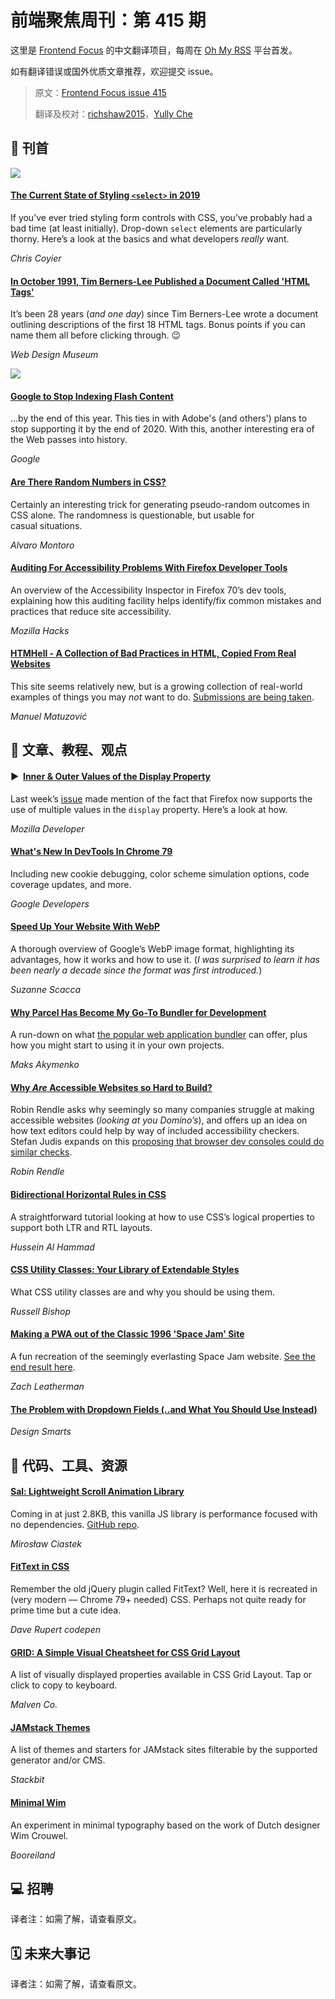 # 前端聚焦周刊：第 415 期

这里是 [Frontend Focus](https://frontendfoc.us/latest) 的中文翻译项目，每周在 [Oh My RSS](https://ohmyrss.com/?fef) 平台首发。

如有翻译错误或国外优质文章推荐，欢迎提交 issue。

> 原文：[Frontend Focus issue 415](https://frontendfoc.us/issues/415)
> 
> 翻译及校对：[richshaw2015](https://github.com/richshaw2015)，[Yully Che](https://github.com/chechebecomestrong)

## 🚀 刊首

[![](https://res.cloudinary.com/cpress/image/upload/w_1280,e_sharpen:60/v1572439195/hj8h0bmcxuciuro8r3mg.jpg)](https://frontendfoc.us/link/79169/rss)

#### [The Current State of Styling `<select>` in 2019](https://frontendfoc.us/link/79169/rss "css-tricks.com")

If you’ve ever tried styling form controls with CSS, you’ve probably had a bad time (at least initially). Drop-down `select` elements are particularly thorny. Here’s a look at the basics and what developers _really_ want.

*Chris Coyier*

#### [In October 1991, Tim Berners-Lee Published a Document Called 'HTML Tags'](https://frontendfoc.us/link/79170/rss "www.webdesignmuseum.org")

It’s been 28 years (_and one day_) since Tim Berners-Lee wrote a document outlining descriptions of the first 18 HTML tags. Bonus points if you can name them all before clicking through. 😉

*Web Design Museum*

[![](https://copm.s3.amazonaws.com/d93a6cf7.jpg)](https://frontendfoc.us/link/79171/rss)

#### [Google to Stop Indexing Flash Content](https://frontendfoc.us/link/79172/rss "webmasters.googleblog.com")

...by the end of this year. This ties in with Adobe's (and others') plans to stop supporting it by the end of 2020. With this, another interesting era of the Web passes into history.

*Google*

#### [Are There Random Numbers in CSS?](https://frontendfoc.us/link/79173/rss "css-tricks.com")

Certainly an interesting trick for generating pseudo-random outcomes in CSS alone. The randomness is questionable, but usable for casual situations.

*Alvaro Montoro*

#### [Auditing For Accessibility Problems With Firefox Developer Tools](https://frontendfoc.us/link/79210/rss "hacks.mozilla.org")

An overview of the Accessibility Inspector in Firefox 70’s dev tools, explaining how this auditing facility helps identify/fix common mistakes and practices that reduce site accessibility.

*Mozilla Hacks*

#### [HTMHell - A Collection of Bad Practices in HTML, Copied From Real Websites](https://frontendfoc.us/link/79175/rss "www.htmhell.dev")

This site seems relatively new, but is a growing collection of real-world examples of things you may _not_ want to do. [Submissions are being taken](https://frontendfoc.us/link/79176/rss).

*Manuel Matuzović*

## 📙 文章、教程、观点

#### ▶  [Inner & Outer Values of the Display Property](https://frontendfoc.us/link/79179/rss "www.youtube.com")

Last week’s [issue](https://frontendfoc.us/link/79180/rss) made mention of the fact that Firefox now supports the use of multiple values in the `display` property. Here’s a look at how.

*Mozilla Developer*

#### [What's New In DevTools In Chrome 79](https://frontendfoc.us/link/79181/rss "developers.google.com")

Including new cookie debugging, color scheme simulation options, code coverage updates, and more.

*Google Developers*

#### [Speed Up Your Website With WebP](https://frontendfoc.us/link/79182/rss "www.smashingmagazine.com")

A thorough overview of Google’s WebP image format, highlighting its advantages, how it works and how to use it. (_I was surprised to learn it has been nearly a decade since the format was first introduced._)

*Suzanne Scacca*

#### [Why Parcel Has Become My Go-To Bundler for Development](https://frontendfoc.us/link/79183/rss "css-tricks.com")

A run-down on what [the popular web application bundler](https://frontendfoc.us/link/79184/rss) can offer, plus how you might start to using it in your own projects.

*Maks Akymenko*

#### [Why _Are_ Accessible Websites so Hard to Build?](https://frontendfoc.us/link/79185/rss "css-tricks.com")

Robin Rendle asks why seemingly so many companies struggle at making accessible websites (_looking at you Domino’s_), and offers up an idea on how text editors could help by way of included accessibility checkers. Stefan Judis expands on this [proposing that browser dev consoles could do similar checks](https://frontendfoc.us/link/79186/rss).

*Robin Rendle*

#### [Bidirectional Horizontal Rules in CSS](https://frontendfoc.us/link/79188/rss "dev.to")

A straightforward tutorial looking at how to use CSS’s logical properties to support both LTR and RTL layouts.

*Hussein Al Hammad*

#### [CSS Utility Classes: Your Library of Extendable Styles](https://frontendfoc.us/link/79189/rss "blog.logrocket.com")

What CSS utility classes are and why you should be using them.

*Russell Bishop*

#### [Making a PWA out of the Classic 1996 'Space Jam' Site](https://frontendfoc.us/link/79190/rss "www.zachleat.com")

A fun recreation of the seemingly everlasting Space Jam website. [See the end result here](https://frontendfoc.us/link/79191/rss).

*Zach Leatherman*

#### [The Problem with Dropdown Fields (..and What You Should Use Instead)](https://frontendfoc.us/link/79192/rss "designsmarts.co")

*Design Smarts*

## 🔧 代码、工具、资源

#### [Sal: Lightweight Scroll Animation Library](https://frontendfoc.us/link/79193/rss "mciastek.github.io")

Coming in at just 2.8KB, this vanilla JS library is performance focused with no dependencies. [GitHub repo](https://frontendfoc.us/link/79194/rss).

*Mirosław Ciastek*

#### [FitText in CSS](https://frontendfoc.us/link/79195/rss "codepen.io")

Remember the old jQuery plugin called FitText? Well, here it is recreated in (very modern — Chrome 79+ needed) CSS. Perhaps not quite ready for prime time but a cute idea.

*Dave Rupert codepen*

#### [GRID: A Simple Visual Cheatsheet for CSS Grid Layout](https://frontendfoc.us/link/79198/rss "grid.malven.co")

A list of visually displayed properties available in CSS Grid Layout. Tap or click to copy to keyboard.

*Malven Co.*

#### [JAMstack Themes](https://frontendfoc.us/link/79199/rss "jamstackthemes.dev")

A list of themes and starters for JAMstack sites filterable by the supported generator and/or CMS.

*Stackbit*

#### [Minimal Wim](https://frontendfoc.us/link/79200/rss "raffinaderij.booreiland.amsterdam")

An experiment in minimal typography based on the work of Dutch designer Wim Crouwel.

*Booreiland*

## 💻 招聘

译者注：如需了解，请查看原文。

## 🗓 未来大事记

译者注：如需了解，请查看原文。

